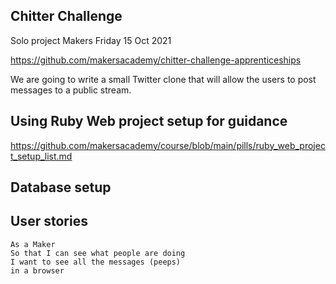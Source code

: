 ## Chitter Challenge

Solo project Makers Friday 15 Oct 2021

https://github.com/makersacademy/chitter-challenge-apprenticeships


We are going to write a small Twitter clone that will allow the users to post messages to a public stream.

## Using Ruby Web project setup for guidance

https://github.com/makersacademy/course/blob/main/pills/ruby_web_project_setup_list.md

## Database setup


## User stories
```
As a Maker
So that I can see what people are doing
I want to see all the messages (peeps)
in a browser
```

